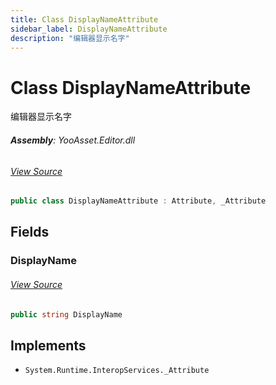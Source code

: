 ```yaml
---
title: Class DisplayNameAttribute
sidebar_label: DisplayNameAttribute
description: "编辑器显示名字"
---
```

# Class DisplayNameAttribute
编辑器显示名字

###### **Assembly**: YooAsset.Editor.dll
###### [View Source](https://github.com/tuyoogame/YooAsset/blob/main/Assets/YooAsset/Editor/AssetBundleCollector/DisplayNameAttribute.cs#L9)
```csharp title="Declaration"
public class DisplayNameAttribute : Attribute, _Attribute
```
## Fields
### DisplayName

###### [View Source](https://github.com/tuyoogame/YooAsset/blob/main/Assets/YooAsset/Editor/AssetBundleCollector/DisplayNameAttribute.cs#L11)
```csharp title="Declaration"
public string DisplayName
```

## Implements

* `System.Runtime.InteropServices._Attribute`
